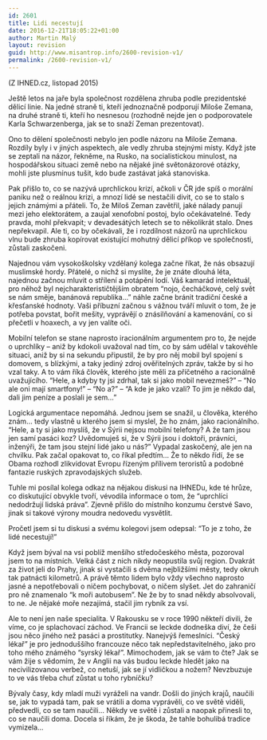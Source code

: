 ```yaml
---
id: 2601
title: Lidi necestují
date: 2016-12-21T18:05:22+01:00
author: Martin Malý
layout: revision
guid: http://www.misantrop.info/2600-revision-v1/
permalink: /2600-revision-v1/
---
```

(Z IHNED.cz, listopad 2015)

<span style="font-weight: 400;">Ještě letos na jaře byla společnost rozdělena zhruba podle prezidentské dělicí linie. Na jedné straně ti, kteří jednoznačně podporují Miloše Zemana, na druhé straně ti, kteří ho nesnesou (rozhodně nejde jen o podporovatele Karla Schwarzenberga, jak se to snaží Zeman prezentovat). </span>

<span style="font-weight: 400;">Ono to dělení společnosti nebylo jen podle názoru na Miloše Zemana. Rozdíly byly i v jiných aspektech, ale vedly zhruba stejnými místy. Když jste se zeptali na názor, řekněme, na Rusko, na socialistickou minulost, na hospodářskou situaci země nebo na nějaké jiné světonázorové otázky, mohli jste plusmínus tušit, kdo bude zastávat jaká stanoviska.</span>

<span style="font-weight: 400;">Pak přišlo to, co se nazývá uprchlickou krizí, ačkoli v ČR jde spíš o morální paniku než o reálnou krizi, a mnozí lidé se nestačili divit, co se to stalo s jejich známými a přáteli. To, že Miloš Zeman zavětřil, jaké nálady panují mezi jeho elektorátem, a zaujal xenofobní postoj, bylo očekávatelné. Tedy pravda, mohl překvapit; v devadesátých letech se to několikrát stalo. Dnes nepřekvapil. Ale ti, co by očekávali, že i rozdílnost názorů na uprchlickou vlnu bude zhruba kopírovat existující mohutný dělicí příkop ve společnosti, zůstali zaskočeni.</span>

<span style="font-weight: 400;">Najednou vám vysokoškolsky vzdělaný kolega začne říkat, že nás obsazují muslimské hordy. Přátelé, o nichž si myslíte, že je znáte dlouhá léta, najednou začnou mluvit o střílení a potápění lodí. Váš kamarád intelektuál, pro něhož byl nejcharakterističtějším obratem “nojo, čecháčkové, celý svět se nám směje, banánová republika…” náhle začne bránit tradiční české a křesťanské hodnoty. Vaši příbuzní začnou s vážnou tváří mluvit o tom, že je potřeba povstat, bořit mešity, vyprávějí o znásilňování a kamenování, co si přečetli v hoaxech, a vy jen valíte oči.</span>

<span style="font-weight: 400;">Mobilní telefon se stane naprosto iracionálním argumentem pro to, že nejde o uprchlíky &#8211; aniž by kdokoli uvažoval nad tím, co by sám udělal v takovéhle situaci, aniž by si na sekundu připustil, že by pro něj mobil byl spojení s domovem, s blízkými, a taky jediný zdroj ověřitelných zpráv, takže by si ho vzal taky. A to vám říká člověk, kterého jste měli za příčetného a racionálně uvažujícího. “Hele, a kdyby ty jsi zdrhal, tak si jako mobil nevezmeš?” &#8211; “No ale oni mají smartfony!” &#8211; “No a?” &#8211; “A kde je jako vzali? To jim je někdo dal, dali jim peníze a poslali je sem…”</span>

<span style="font-weight: 400;">Logická argumentace nepomáhá. Jednou jsem se snažil, u člověka, kterého znám… tedy vlastně u kterého jsem si myslel, že ho znám, jako racionálního. “Hele, a ty si jako myslíš, že v Sýrii nejsou mobilní telefony? A že tam jsou jen samí pasáci koz? Uvědomuješ si, že v Sýrii jsou i doktoři, právníci, inženýři, že tam jsou stejní lidé jako u nás?” Vypadal zaskočený, ale jen na chvilku. Pak začal opakovat to, co říkal předtím… Že to někdo řídí, že se Obama rozhodl zlikvidovat Evropu řízeným přílivem teroristů a podobné fantazie ruských zpravodajských služeb.</span>

<span style="font-weight: 400;">Tuhle mi posílal kolega odkaz na nějakou diskusi na IHNEDu, kde té hrůze, co diskutující obvykle tvoří, vévodila informace o tom, že “uprchlíci nedodržují lidská práva”. Zjevně přišlo do místního konzumu čerstvé Savo, jinak si takové výrony moudra nedovedu vysvětlit.</span>

<span style="font-weight: 400;">Pročetl jsem si tu diskusi a svému kolegovi jsem odepsal: “To je z toho, že lidé necestují!”</span>

<span style="font-weight: 400;">Když jsem býval na vsi poblíž menšího středočeského města, pozoroval jsem to na místních. Velká část z nich nikdy neopustila svůj region. Dvakrát za život jeli do Prahy, jinak si vystačili s dvěma nejbližšími městy, tedy okruh tak patnácti kilometrů. A právě těmto lidem bylo vždy všechno naprosto jasné a nepotřebovali o ničem pochybovat, o ničem slyšet. Jet do zahraničí pro ně znamenalo “k moři autobusem”. Ne že by to snad někdy absolvovali, to ne. Je nějaké moře nezajímá, stačil jim rybník za vsí.</span>

<span style="font-weight: 400;">Ale to není jen naše specialita. V Rakousku se v roce 1990 někteří divili, že víme, co je splachovací záchod. Ve Francii se leckde dodneška diví, že češi jsou něco jiného než pasáci a prostitutky. Nanejvýš řemeslníci. “Český lékař” je pro jednoduššího francouze něco tak nepředstavitelného, jako pro toho mého známého “syrský lékař”. Mimochodem, jak se vám to čte? Jak se vám žije s vědomím, že v Anglii na vás budou leckde hledět jako na necivilizovanou verbež, co netuší, jak se jí vidličkou a nožem? Nevzbuzuje to ve vás třeba chuť zůstat u toho rybníčku?</span>

<span style="font-weight: 400;">Bývaly časy, kdy mladí muži vyráželi na vandr. Došli do jiných krajů, naučili se, jak to vypadá tam, pak se vrátili a doma vyprávěli, co ve světě viděli, předvedli, co se tam naučili… Někdy ve světě i zůstali a naopak přinesli to, co se naučili doma. Docela si říkám, že je škoda, že tahle bohulibá tradice vymizela&#8230;</span>